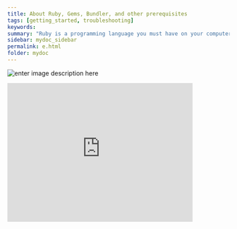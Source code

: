 ```yaml
---
title: About Ruby, Gems, Bundler, and other prerequisites
tags: [getting_started, troubleshooting]
keywords:
summary: "Ruby is a programming language you must have on your computer in order to build Jekyll locally. Ruby has various gems (or plugins) that provide various functionality. Each Jekyll project usually requires certain gems."
sidebar: mydoc_sidebar
permalink: e.html
folder: mydoc
---
```


![enter image description here](http://ilkokuma.egitimhane.com/wp-content/gif/esesi.gif)

<iframe width="420" height="315" src="http://www.youtube.com/embed/dQw4w9WgXcQ" frameborder="0" allowfullscreen></iframe>
